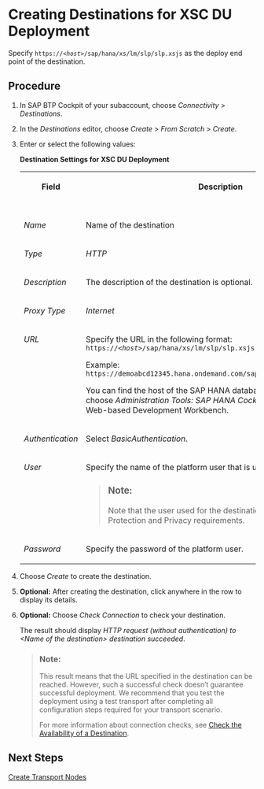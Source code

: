 <!-- loioddf120eafed748a3b17da92064ac0878 -->

# Creating Destinations for XSC DU Deployment

Specify <code>https://<i class="varname">&lt;host&gt;</i>/sap/hana/xs/lm/slp/slp.xsjs</code> as the deploy end point of the destination.



## Procedure

1.  In SAP BTP Cockpit of your subaccount, choose *Connectivity* \> *Destinations*.

2.  In the *Destinations* editor, choose *Create* \> *From Scratch* \> *Create*.

3.  Enter or select the following values:

    **Destination Settings for XSC DU Deployment**


    <table>
    <tr>
    <th valign="top">

    Field
    
    </th>
    <th valign="top">

    Description
    
    </th>
    <th valign="top">

    More Information
    
    </th>
    </tr>
    <tr>
    <td valign="top">
    
    *Name*
    
    </td>
    <td valign="top">
    
    Name of the destination
    
    </td>
    <td valign="top" rowspan="5">
    
    -   SAP BTP, Neo: [Configure Destinations from the Cockpit](https://help.sap.com/docs/CP_CONNECTIVITY/b865ed651e414196b39f8922db2122c7/60735ad11d8a488c83537cdcfb257135.html)

    -   [Create HTTP Destinations](https://help.sap.com/docs/CP_CONNECTIVITY/b865ed651e414196b39f8922db2122c7/1e110da0ddd8453aaf5aed2485d84f25.html)


    
    </td>
    </tr>
    <tr>
    <td valign="top">
    
    *Type*
    
    </td>
    <td valign="top">
    
    *HTTP*
    
    </td>
    </tr>
    <tr>
    <td valign="top">
    
    *Description*
    
    </td>
    <td valign="top">
    
    The description of the destination is optional.
    
    </td>
    </tr>
    <tr>
    <td valign="top">
    
    *Proxy Type*
    
    </td>
    <td valign="top">
    
    *Internet*
    
    </td>
    </tr>
    <tr>
    <td valign="top">
    
    *URL*
    
    </td>
    <td valign="top">
    
    Specify the URL in the following format: <code>https://<i class="varname">&lt;host&gt;</i>/sap/hana/xs/lm/slp/slp.xsjs</code>

    Example: `https://demoabcd12345.hana.ondemand.com/sap/hana/xs/lm/slp/slp.xsjs`

    You can find the host of the SAP HANA database in the URL, if you choose *Administration Tools: SAP HANA Cockpit*, or in the SAP HANA Web-based Development Workbench.
    
    </td>
    </tr>
    <tr>
    <td valign="top">
    
    *Authentication*
    
    </td>
    <td valign="top">
    
    Select *BasicAuthentication*.
    
    </td>
    <td valign="top" rowspan="3">
    
    [Client Authentication Types for HTTP Destinations](https://help.sap.com/docs/CP_CONNECTIVITY/cca91383641e40ffbe03bdc78f00f681/4e13a04147314e8e9e54321f25d93fdc.html?locale=en-US)
    
    </td>
    </tr>
    <tr>
    <td valign="top">
    
    *User*
    
    </td>
    <td valign="top">
    
    Specify the name of the platform user that is used for the deployment.

    > ### Note:  
    > Note that the user used for the destination isn’t subject to any Data Protection and Privacy requirements.


    
    </td>
    </tr>
    <tr>
    <td valign="top">
    
    *Password*
    
    </td>
    <td valign="top">
    
    Specify the password of the platform user.
    
    </td>
    </tr>
    </table>
    
4.  Choose *Create* to create the destination.

5.  **Optional:** After creating the destination, click anywhere in the row to display its details.

6.  **Optional:** Choose *Check Connection* to check your destination.

    The result should display *HTTP request \(without authentication\) to *<Name of the destination\>* destination succeeded*.

    > ### Note:  
    > This result means that the URL specified in the destination can be reached. However, such a successful check doesn’t guarantee successful deployment. We recommend that you test the deployment using a test transport after completing all configuration steps required for your transport scenario.
    > 
    > For more information about connection checks, see [Check the Availability of a Destination](https://help.sap.com/docs/CP_CONNECTIVITY/cca91383641e40ffbe03bdc78f00f681/71ea3ccf4ebc4c63a3989c0b318e3e9b.html).




<a name="loioddf120eafed748a3b17da92064ac0878__postreq_kht_jts_gwb"/>

## Next Steps

[Create Transport Nodes](create-transport-nodes-f71a4d5.md)

